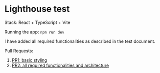 # Lighthouse test 

Stack: React + TypeScript + Vite

Running the app: `npm run dev`


I have added all required functionalities as described in the test document.


Pull Requests:

1. [PR1: basic styling](https://github.com/blancopado/lighthouse-test/pull/1)
2. [PR2: all required functionalities and architecture](https://github.com/blancopado/lighthouse-test/pull/2)